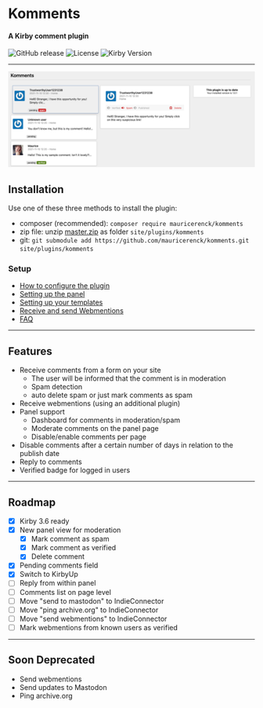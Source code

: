 # Komments 
#### A Kirby comment plugin

![GitHub release](https://img.shields.io/github/release/mauricerenck/komments.svg?maxAge=1800) ![License](https://img.shields.io/github/license/mashape/apistatus.svg) ![Kirby Version](https://img.shields.io/badge/Kirby-3.5%2B-black.svg)

---

![the dashboard](/doc-assets/komments-dashboard.png)

## Installation

Use one of these three methods to install the plugin:

- composer (recommended): `composer require mauricerenck/komments`
- zip file: unzip [master.zip](https://github.com/mauricerenck/komments/releases/latest) as folder `site/plugins/komments`
- git: `git submodule add https://github.com/mauricerenck/komments.git site/plugins/komments`

### Setup

* [How to configure the plugin](docs/options.md)
* [Setting up the panel](#)
* [Setting up your templates](docs/templates.md)
* [Receive and send Webmentions](docs/webmentions.md)
* [FAQ](docs/faq.md)

---
## Features

- Receive comments from a form on your site
  - The user will be informed that the comment is in moderation
  - Spam detection
  - auto delete spam or just mark comments as spam
- Receive webmentions (using an additional plugin)
- Panel support
  - Dashboard for comments in moderation/spam
  - Moderate comments on the panel page
  - Disable/enable comments per page
- Disable comments after a certain number of days in relation to the publish date
- Reply to comments
- Verified badge for logged in users



---

## Roadmap 

- [x] Kirby 3.6 ready
- [x] New panel view for moderation
  - [x] Mark comment as spam
  - [x] Mark comment as verified
  - [x] Delete comment
- [x] Pending comments field
- [x] Switch to KirbyUp
- [ ] Reply from within panel
- [ ] Comments list on page level
- [ ] Move "send to mastodon" to IndieConnector
- [ ] Move "ping archive.org" to IndieConnector
- [ ] Move "send webmentions" to IndieConnector
- [ ] Mark webmentions from known users as verified

---

## Soon Deprecated

- Send webmentions
- Send updates to Mastodon
- Ping archive.org
